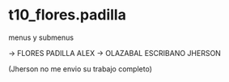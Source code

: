 # t10_flores.padilla

menus y submenus

-> FLORES PADILLA ALEX
-> OLAZABAL ESCRIBANO JHERSON

(Jherson no me envio su trabajo completo)
